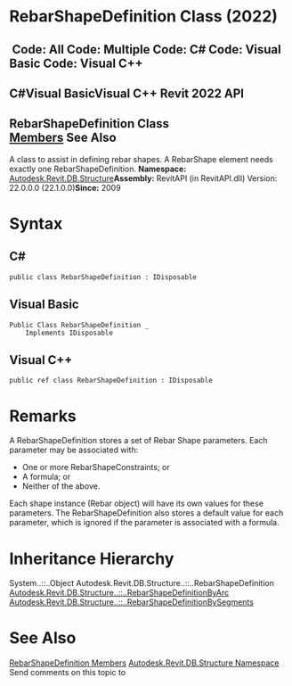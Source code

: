 # RebarShapeDefinition Class (2022)

﻿
 Code: All Code: Multiple Code: C# Code: Visual Basic Code: Visual C++   
---  
C#Visual BasicVisual C++
Revit 2022 API  
---  
RebarShapeDefinition Class  
[Members](783e6954-0bb1-005b-ca6e-97159ed38d2e.md "RebarShapeDefinition Members") See Also  
---  
A class to assist in defining rebar shapes. A RebarShape element needs exactly one RebarShapeDefinition. 
**Namespace:** [Autodesk.Revit.DB.Structure](d586b341-f687-9d90-e96d-255806b7d4fc.md "Autodesk.Revit.DB.Structure Namespace")**Assembly:** RevitAPI (in RevitAPI.dll) Version: 22.0.0.0 (22.1.0.0)**Since:** 2009 
# Syntax
C#  
---  
```text
public class RebarShapeDefinition : IDisposable
```
  
Visual Basic  
---  
```text
Public Class RebarShapeDefinition _
	Implements IDisposable
```
  
Visual C++  
---  
```text
public ref class RebarShapeDefinition : IDisposable
```
  
# Remarks
A RebarShapeDefinition stores a set of Rebar Shape parameters. Each parameter may be associated with: 
  * One or more RebarShapeConstraints; or
  * A formula; or
  * Neither of the above.

Each shape instance (Rebar object) will have its own values for these parameters. The RebarShapeDefinition also stores a default value for each parameter, which is ignored if the parameter is associated with a formula. 
# Inheritance Hierarchy
System..::..Object Autodesk.Revit.DB.Structure..::..RebarShapeDefinition [Autodesk.Revit.DB.Structure..::..RebarShapeDefinitionByArc](a92742a5-9781-3691-ec78-5b318fbf5ad3.md "RebarShapeDefinitionByArc Class") [Autodesk.Revit.DB.Structure..::..RebarShapeDefinitionBySegments](7229fdba-1e8f-6cb7-e72e-0933e495ad62.md "RebarShapeDefinitionBySegments Class")
# See Also
[RebarShapeDefinition Members](783e6954-0bb1-005b-ca6e-97159ed38d2e.md "RebarShapeDefinition Members")
[Autodesk.Revit.DB.Structure Namespace](d586b341-f687-9d90-e96d-255806b7d4fc.md "Autodesk.Revit.DB.Structure Namespace")
Send comments on this topic to 